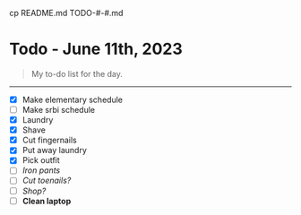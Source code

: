 cp README.md TODO-#-#.md

# Todo - June 11th, 2023 
> My to-do list for the day.
___

 - [x] Make elementary schedule 
 - [ ] Make srbi schedule 
 - [x] Laundry
 - [x] Shave
 - [x] Cut fingernails
 - [x] Put away laundry
 - [x] Pick outfit
 - [ ] *Iron pants*
 - [ ] *Cut toenails?*
 - [ ] *Shop?*
 - [ ] **Clean laptop**